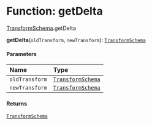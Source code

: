 # Function: getDelta

[TransformSchema](/en/auto-docs/playground-react/modules/TransformSchema.md).getDelta

**getDelta**(`oldTransform`, `newTransform`): [`TransformSchema`](/en/auto-docs/playground-react/interfaces/TransformSchema-1.md)

#### Parameters

| Name | Type |
| :------ | :------ |
| `oldTransform` | [`TransformSchema`](/en/auto-docs/playground-react/interfaces/TransformSchema-1.md) |
| `newTransform` | [`TransformSchema`](/en/auto-docs/playground-react/interfaces/TransformSchema-1.md) |

#### Returns

[`TransformSchema`](/en/auto-docs/playground-react/interfaces/TransformSchema-1.md)

